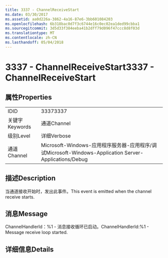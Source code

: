 ```yaml
---
title: 3337 - ChannelReceiveStart
ms.date: 03/30/2017
ms.assetid: aa0d226a-3862-4a16-87e6-3bb601084203
ms.openlocfilehash: 6b318bac0d7f3c6744e16c0ec02ea1ded99cbba1
ms.sourcegitcommit: 3d5d33f384eeba41b2dff79d096f47ccc8d8f03d
ms.translationtype: MT
ms.contentlocale: zh-CN
ms.lasthandoff: 05/04/2018
---
```

# <a name="3337---channelreceivestart"></a><span data-ttu-id="07241-102">3337 - ChannelReceiveStart</span><span class="sxs-lookup"><span data-stu-id="07241-102">3337 - ChannelReceiveStart</span></span>
## <a name="properties"></a><span data-ttu-id="07241-103">属性</span><span class="sxs-lookup"><span data-stu-id="07241-103">Properties</span></span>  
  
|||  
|-|-|  
|<span data-ttu-id="07241-104">ID</span><span class="sxs-lookup"><span data-stu-id="07241-104">ID</span></span>|<span data-ttu-id="07241-105">3337</span><span class="sxs-lookup"><span data-stu-id="07241-105">3337</span></span>|  
|<span data-ttu-id="07241-106">关键字</span><span class="sxs-lookup"><span data-stu-id="07241-106">Keywords</span></span>|<span data-ttu-id="07241-107">通道</span><span class="sxs-lookup"><span data-stu-id="07241-107">Channel</span></span>|  
|<span data-ttu-id="07241-108">级别</span><span class="sxs-lookup"><span data-stu-id="07241-108">Level</span></span>|<span data-ttu-id="07241-109">详细</span><span class="sxs-lookup"><span data-stu-id="07241-109">Verbose</span></span>|  
|<span data-ttu-id="07241-110">通道</span><span class="sxs-lookup"><span data-stu-id="07241-110">Channel</span></span>|<span data-ttu-id="07241-111">Microsoft-Windows-应用程序服务器-应用程序/调试</span><span class="sxs-lookup"><span data-stu-id="07241-111">Microsoft-Windows-Application Server-Applications/Debug</span></span>|  
  
## <a name="description"></a><span data-ttu-id="07241-112">描述</span><span class="sxs-lookup"><span data-stu-id="07241-112">Description</span></span>  
 <span data-ttu-id="07241-113">当通道接收开始时，发出此事件。</span><span class="sxs-lookup"><span data-stu-id="07241-113">This event is emitted when the channel receive starts.</span></span>  
  
## <a name="message"></a><span data-ttu-id="07241-114">消息</span><span class="sxs-lookup"><span data-stu-id="07241-114">Message</span></span>  
 <span data-ttu-id="07241-115">ChannelHandlerId：%1 - 消息接收循环已启动。</span><span class="sxs-lookup"><span data-stu-id="07241-115">ChannelHandlerId:%1 - Message receive loop started.</span></span>  
  
## <a name="details"></a><span data-ttu-id="07241-116">详细信息</span><span class="sxs-lookup"><span data-stu-id="07241-116">Details</span></span>
